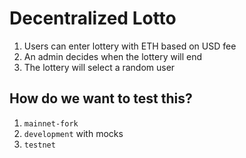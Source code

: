 # Decentralized Lotto

1. Users can enter lottery with ETH based on USD fee
2. An admin decides when the lottery will end
3. The lottery will select a random user

## How do we want to test this?

1. `mainnet-fork`
2. `development` with mocks
3. `testnet`
